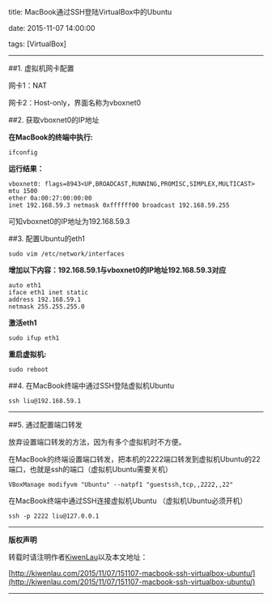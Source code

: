 title: MacBook通过SSH登陆VirtualBox中的Ubuntu

date: 2015-11-07 14:00:00

tags: [VirtualBox]

---

##1. 虚拟机网卡配置

网卡1：NAT

网卡2：Host-only，界面名称为vboxnet0

##2. 获取vboxnet0的IP地址
	
**在MacBook的终端中执行:**

```	
ifconfig
```
	
**运行结果：**

```
vboxnet0: flags=8943<UP,BROADCAST,RUNNING,PROMISC,SIMPLEX,MULTICAST> mtu 1500
ether 0a:00:27:00:00:00 
inet 192.168.59.3 netmask 0xffffff00 broadcast 192.168.59.255
```

可知vboxnet0的IP地址为192.168.59.3
	
##3. 配置Ubuntu的eth1

```
sudo vim /etc/network/interfaces
```
	 
**增加以下内容：192.168.59.1与vboxnet0的IP地址192.168.59.3对应**

```
auto eth1
iface eth1 inet static
address 192.168.59.1
netmask 255.255.255.0
```
			 
**激活eth1**

```
sudo ifup eth1
```
	 
**重启虚拟机:**

```
sudo reboot
```
	 
##4. 在MacBook终端中通过SSH登陆虚拟机Ubuntu

```
ssh liu@192.168.59.1
```
	
***

##5. 通过配置端口转发

放弃设置端口转发的方法，因为有多个虚拟机时不方便。

在MacBook的终端设置端口转发，把本机的2222端口转发到虚拟机Ubuntu的22端口，也就是ssh的端口（虚拟机Ubuntu需要关机）

```
VBoxManage modifyvm "Ubuntu" --natpf1 "guestssh,tcp,,2222,,22"
```

在MacBook终端中通过SSH连接虚拟机Ubuntu （虚拟机Ubuntu必须开机）

```
ssh -p 2222 liu@127.0.0.1
```

***

**版权声明**

转载时请注明作者[KiwenLau](http://kiwenlau.com/)以及本文地址：

[http://kiwenlau.com/2015/11/07/151107-macbook-ssh-virtualbox-ubuntu/](http://kiwenlau.com/2015/11/07/151107-macbook-ssh-virtualbox-ubuntu/)
***